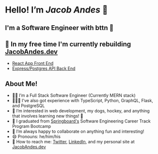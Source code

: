 # Hello! I’m ***Jacob Andes*** 👋

## I'm a Software Engineer with bttn 🎉

## 👷 In my free time I'm currently rebuilding [JacobAndes.dev](https://www.jacobandes.dev)

- [React App Front End](https://github.com/booshja/portfolio-v3-frontend)
- [Express/Postgres API Back End](https://github.com/booshja/portfolio-v3-backend)

## About Me!

- 🧑‍💻 I’m a Full Stack Software Engineer (Currently MERN stack)
- 👨🏻‍🚀 I've also got experience with TypeScript, Python, GraphQL, Flask, and PostgreSQL
- 👀  I’m interested in web development, my dogs, hockey, and anything that involves learning new things! 📖
- 🌱 I graduated from [Springboard's](https://www.springboard.com/) Software Engineering Career Track Program Bootcamp
- 🧩 I’m always happy to collaborate on anything fun and interesting!
- 😄 Pronouns: he/him/his
- 💬 How to reach me: [Twitter](https://www.twitter.com/booshja), [LinkedIn](https://www.linkedin.com/in/jacobandes), and my personal site at [JacobAndes.dev](https://www.jacobandes.dev)
